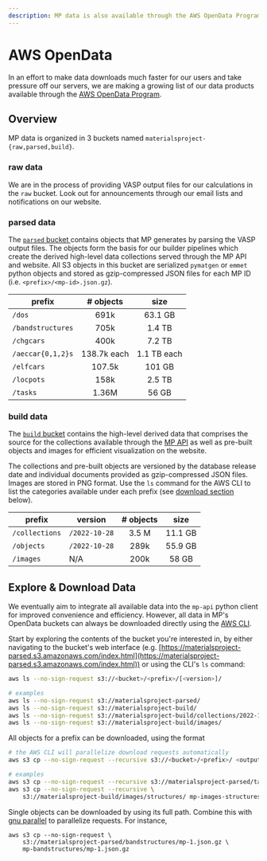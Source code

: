 ```yaml
---
description: MP data is also available through the AWS OpenData Program.
---
```


# AWS OpenData

In an effort to make data downloads much faster for our users and take pressure off our servers, we are making a growing list of our data products available through the [AWS OpenData Program](https://aws.amazon.com/opendata).

## Overview

MP data is organized in 3 buckets named `materialsproject-{raw,parsed,build}`.

### raw data

We are in the process of providing VASP output files for our calculations in the `raw` bucket. Look out for announcements through our email lists and notifications on our website.

### parsed data

The [`parsed` bucket ](https://materialsproject-parsed.s3.amazonaws.com/index.html)contains objects that MP generates by parsing the VASP output files. The objects form the basis for our builder pipelines which create the derived high-level data collections served through the MP API and website. All S3 objects in this bucket are serialized `pymatgen` or `emmet` python objects and stored as gzip-compressed JSON files for each MP ID (i.e. `<prefix>/<mp-id>.json.gz`).

| prefix            |  # objects  |     size    |
| ----------------- | :---------: | :---------: |
| `/dos`            |     691k    |   63.1 GB   |
| `/bandstructures` |     705k    |    1.4 TB   |
| `/chgcars`        |     400k    |    7.2 TB   |
| `/aeccar{0,1,2}s` | 138.7k each | 1.1 TB each |
| `/elfcars`        |    107.5k   |    101 GB   |
| `/locpots`        |     158k    |    2.5 TB   |
| `/tasks`          |    1.36M    |    56 GB    |

### build data

The [`build` bucket](https://materialsproject-build.s3.amazonaws.com/index.html) contains the high-level derived data that comprises the source for the collections available through the [MP API](https://api.materialsproject.org/) as well as pre-built objects and images for efficient visualization on the website.

The collections and pre-built objects are versioned by the database release date and individual documents provided as gzip-compressed JSON files. Images are stored in PNG format. Use the `ls` command for the AWS CLI to list the categories available under each prefix (see [download section](aws-opendata.md#explore-and-download-data) below).

| prefix         | version       | # objects |   size  |
| -------------- | ------------- | :-------: | :-----: |
| `/collections` | `/2022-10-28` |   3.5 M   | 11.1 GB |
| `/objects`     | `/2022-10-28` |    289k   | 55.9 GB |
| `/images`      | N/A           |    200k   |  58 GB  |

## Explore & Download Data

We eventually aim to integrate all available data into the `mp-api` python client for improved convenience and efficiency. However, all data in MP's OpenData buckets can always be downloaded directly using the [AWS CLI](https://docs.aws.amazon.com/cli/latest/userguide/getting-started-install.html).

Start by exploring the contents of the bucket you're interested in, by either navigating to the bucket's web interface (e.g. [https://materialsproject-parsed.s3.amazonaws.com/index.html](https://materialsproject-parsed.s3.amazonaws.com/index.html)) or using the CLI's `ls` command:

```sh
aws ls --no-sign-request s3://<bucket>/<prefix>/[<version>]/

# examples
aws ls --no-sign-request s3://materialsproject-parsed/
aws ls --no-sign-request s3://materialsproject-build/
aws ls --no-sign-request s3://materialsproject-build/collections/2022-10-28/
aws ls --no-sign-request s3://materialsproject-build/images/
```

All objects for a prefix can be downloaded, using the format

```sh
# the AWS CLI will parallelize download requests automatically
aws s3 cp --no-sign-request --recursive s3://<bucket>/<prefix>/ <output-dir>/

# examples
aws s3 cp --no-sign-request --recursive s3://materialsproject-parsed/tasks/ mp-tasks/
aws s3 cp --no-sign-request --recursive \
    s3://materialsproject-build/images/structures/ mp-images-structures/
```

Single objects can be downloaded by using its full path. Combine this with [gnu parallel](https://stackoverflow.com/a/30118509) to parallelize requests. For instance,

```
aws s3 cp --no-sign-request \
    s3://materialsproject-parsed/bandstructures/mp-1.json.gz \
    mp-bandstructures/mp-1.json.gz
```
